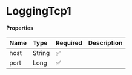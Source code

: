# LoggingTcp1

**Properties**

| Name | Type   | Required | Description |
| :--- | :----- | :------- | :---------- |
| host | String | ✅       |             |
| port | Long   | ✅       |             |
